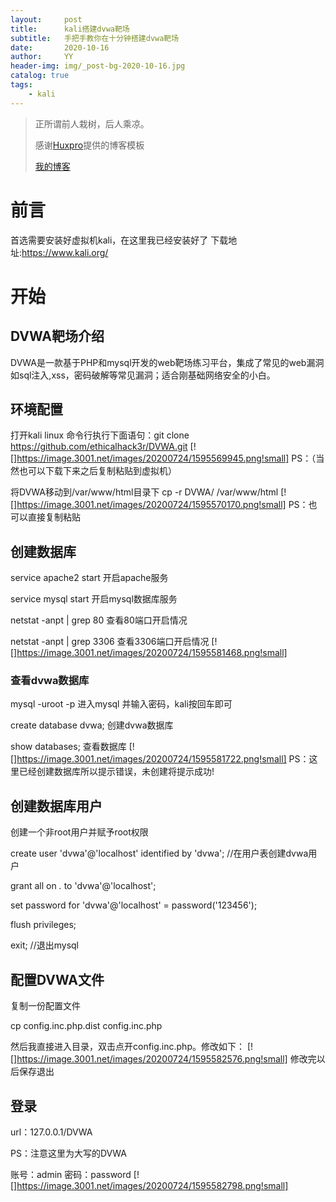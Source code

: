 ```yaml
---
layout:     post
title:      kali搭建dvwa靶场
subtitle:   手把手教你在十分钟搭建dvwa靶场
date:       2020-10-16
author:     YY
header-img: img/_post-bg-2020-10-16.jpg
catalog: true
tags:
    - kali
---
```


> 正所谓前人栽树，后人乘凉。
> 
> 感谢[Huxpro](https://github.com/huxpro)提供的博客模板
> 
> [我的博客](http://yangyang-linux.github.io)

# 前言
首选需要安装好虚拟机kali，在这里我已经安装好了
下载地址:https://www.kali.org/ 
# 开始

## DVWA靶场介绍

DVWA是一款基于PHP和mysql开发的web靶场练习平台，集成了常见的web漏洞如sql注入,xss，密码破解等常见漏洞；适合刚基础网络安全的小白。

## 环境配置
打开kali linux 命令行执行下面语句：git clone https://github.com/ethicalhack3r/DVWA.git
[![]https://image.3001.net/images/20200724/1595569945.png!small]
PS：（当然也可以下载下来之后复制粘贴到虚拟机）
 
 
 将DVWA移动到/var/www/html目录下
cp -r DVWA/ /var/www/html
[![]https://image.3001.net/images/20200724/1595570170.png!small]
PS：也可以直接复制粘贴 

## 创建数据库
service  apache2 start           开启apache服务

service   mysql   start             开启mysql数据库服务

netstat -anpt | grep 80         查看80端口开启情况

netstat -anpt | grep 3306     查看3306端口开启情况
[![]https://image.3001.net/images/20200724/1595581468.png!small]


### 查看dvwa数据库

mysql -uroot -p     进入mysql 并输入密码，kali按回车即可

create   database   dvwa;           创建dvwa数据库

show databases;               查看数据库 
[![]https://image.3001.net/images/20200724/1595581722.png!small]
PS：这里已经创建数据库所以提示错误，未创建将提示成功!

## 创建数据库用户
创建一个非root用户并赋予root权限

create user 'dvwa'@'localhost'  identified by 'dvwa';           //在用户表创建dvwa用户     

grant all on  *.* to 'dvwa'@'localhost';    

set password for 'dvwa'@'localhost' = password('123456');  

flush privileges;

exit;             //退出mysql

## 配置DVWA文件
复制一份配置文件

 cp config.inc.php.dist config.inc.php

然后我直接进入目录，双击点开config.inc.php。修改如下：
[![]https://image.3001.net/images/20200724/1595582576.png!small]
修改完以后保存退出

## 登录

url：127.0.0.1/DVWA

PS：注意这里为大写的DVWA

账号：admin  密码：password
[![]https://image.3001.net/images/20200724/1595582798.png!small]